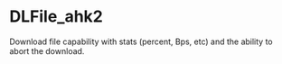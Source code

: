 # DLFile_ahk2
Download file capability with stats (percent, Bps, etc) and the ability to abort the download.
